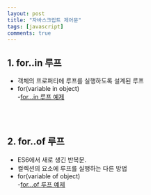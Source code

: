 ```yaml
---
layout: post
title: "자바스크립트 제어문"
tags: [javascript]
comments: true
---
```


## 1. for..in 루프
- 객체의 프로퍼티에 루프를 실행하도록 설계된 루프
- for(variable in object)  
-[for...in 루프 예제](https://github.com/yoojh9/running-javascript-example/blob/master/ch4/for-in-test.js)

<br/><br/>
## 2. for..of 루프
- ES6에서 새로 생긴 반복문.
- 컬렉션의 요소에 루프를 실행하는 다른 방법
- for(variable of object)  
-[for...of 루프 예제](https://github.com/yoojh9/running-javascript-example/blob/master/ch4/for-of-test.js)
<br>